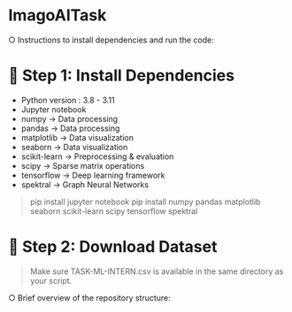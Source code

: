 # ImagoAITask
○	Instructions to install dependencies and run the code: 
# 📌 Step 1: Install Dependencies
- Python version : 3.8 - 3.11
- Jupyter notebook
- numpy → Data processing
- pandas → Data processing
- matplotlib → Data visualization
- seaborn → Data visualization
- scikit-learn → Preprocessing & evaluation
- scipy → Sparse matrix operations
- tensorflow → Deep learning framework
- spektral → Graph Neural Networks

> pip install jupyter notebook
> pip install numpy pandas matplotlib seaborn scikit-learn scipy tensorflow spektral

# 📌 Step 2: Download Dataset
> Make sure TASK-ML-INTERN.csv is available in the same directory as your script.

○	Brief overview of the repository structure: 

